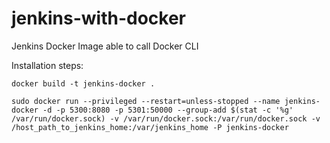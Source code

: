 # jenkins-with-docker
Jenkins Docker Image able to call Docker CLI  

Installation steps:
```
docker build -t jenkins-docker .
```
```
sudo docker run --privileged --restart=unless-stopped --name jenkins-docker -d -p 5300:8080 -p 5301:50000 --group-add $(stat -c '%g' /var/run/docker.sock) -v /var/run/docker.sock:/var/run/docker.sock -v /host_path_to_jenkins_home:/var/jenkins_home -P jenkins-docker
```

